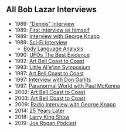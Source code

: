 ## All Bob Lazar Interviews
- 1989: ["Dennis" Interview](./dennis/)
- 1989: [First interview as himself](https://www.youtube.com/watch?v=I9EnIRhhtf4)
- 1989: [Interview with George Knapp](https://www.youtube.com/watch?v=CY5LxACsYI4)
- 1989: [Sci-Fi Interview](https://www.youtube.com/watch?v=KjApDnCvh2c)
    - [Body Language Analysis](https://www.youtube.com/watch?v=DOj_BMFLhrk)
- 1990: [UFOs The Best Evidence](https://www.youtube.com/watch?v=EjYTIYwCpQg)
- 1992: [Art Bell Coast to Coast](./art-bell/coast-to-coast-1992/)
- 1993: [Little Al'e'inn Symposium](https://www.youtube.com/watch?v=bA1TvhJKv8s)
- 1997: [Art Bell Coast to Coast](./art-bell/coast-to-coast-1977/)
- 1997: [Interview with Don Garlits](https://www.youtube.com/watch?v=PmclCzGFotM)
- 1997: [Paranormal World with Paul McKenna](https://www.youtube.com/watch?v=Og1ybql1CtE)
- 2002: [Art Bell Coast to Coast](./art-bell/coast-to-coast-2002/)
- 2003: [Art Bell Coast to Coast](https://www.youtube.com/watch?v=9QjPm24lhC0)
- 2009: [Radio Interview with George Knapp](https://www.youtube.com/watch?v=Ed9EVZYCBGY)
- 2014: [25 Years Later](https://www.youtube.com/watch?v=RefHq3UZSkM)
- 2018: [Larry King Show](https://www.youtube.com/watch?v=q1RYU8iKLrA)
- 2019: [Joe Rogan Podcast](./rogan/)